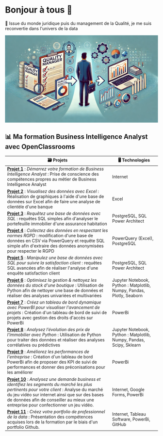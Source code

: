 


# Bonjour à tous 👋 

🔭 Issue du monde juridique puis du management de la Qualité, je me suis reconvertie dans l'univers de la data

<p align="center">
  <img src="https://github.com/MarineM-git/MarineM-git/blob/main/img/image_profil.webp" alt="Profil" width="600"/>
</p>

## 📊 Ma formation Business Intelligence Analyst avec OpenClassrooms

| 🗃️ Projets           | 🖥️ Technologies |
|-------------------|------------|
| [**Projet 1**](https://github.com/MarineM-git/Openclassrooms-BusinessIntelligenceAnalyst/tree/main/Projet1) : *Démarrez votre formation de Business Intelligence Analyst* : Prise de conscience des compétences propres au métier de Business Intelligence Analyst | Internet |
| [**Projet 2**](https://github.com/MarineM-git/Openclassrooms-BusinessIntelligenceAnalyst/tree/main/Projet2) : *Visualisez des données avec Excel* : Réalisation de graphiques à l'aide d'une base de données sur Excel afin de faire une analyse de clientèle d'une banque | Excel |
| [**Projet 3**](https://github.com/MarineM-git/Openclassrooms-BusinessIntelligenceAnalyst/tree/main/Projet3) : *Requêtez une base de données avec SQL* : requêtes SQL simples afin d'analyser le portefeuille immobilier d'une assurance habitation | PostgreSQL, SQL Power Architect |
| [**Projet 4**](https://github.com/MarineM-git/Openclassrooms-BusinessIntelligenceAnalyst/tree/main/Projet4) : *Collectez des données en respectant les normes RGPD* : modification d'une base de données en CSV via PowerQuery et requête SQL simple afin d'extraire des données anonymisées pour respecter le RGPD | PowerQuery (Excel), PostgreSQL |
| [**Projet 5**](https://github.com/MarineM-git/Openclassrooms-BusinessIntelligenceAnalyst/tree/main/Projet5) : *Manipulez une base de données avec SQL pour suivre la satisfaction client* : requêtes SQL avancées afin de réaliser l'analyse d'une enquête satisfaction client | PostgreSQL, SQL Power Architect |
| [**Projet 6**](https://github.com/MarineM-git/Openclassrooms-BusinessIntelligenceAnalyst/tree/main/Projet6) : *Optimisez la gestion & nettoyez les données du stock d'une boutique* : Utilisation de Python afin de nettoyer une base de données et réaliser des analyses univariées et multivariées        | Jupyter Notebook, Python : Matplotlib, Numpy, Pandas, Plotly, Seaborn |
| [**Projet 7**](https://github.com/MarineM-git/Openclassrooms-BusinessIntelligenceAnalyst/tree/main/Projet7) : *Créez un tableau de bord dynamique avec PowerBI pour visualiser l'avancement de projets* : Création d'un tableau de bord de suivi de projets avec gestion des droits d'accès sur PowerBi| PowerBi |
| [**Projet 8**](https://github.com/MarineM-git/Openclassrooms-BusinessIntelligenceAnalyst/tree/main/Projet8) : *Analysez l’évolution des prix de l’immobilier avec Python* : Utilisation de Python pour traiter des données et réaliser des analyses corrélatives ou prédictives         | Jupyter Notebook, Python : Matplotlib, Numpy, Pandas, Scipy, Sklearn |
| [**Projet 9**](https://github.com/MarineM-git/Openclassrooms-BusinessIntelligenceAnalyst/tree/main/Projet9) : *Améliorez les performances de l'entreprise* : Création d'un tableau de bord PowerBi afin de proposer des KPI de suivi de performances et donner des préconisations pour les améliorer| PowerBi |
| [**Projet 10**](https://github.com/MarineM-git/Openclassrooms-BusinessIntelligenceAnalyst/tree/main/Projet10) : *Analysez une demande business et identifiez les segments du marché les plus pertinents pour votre client* : Analyse du marché du jeu vidéo sur internet ainsi que sur des bases de données afin de conseiller au mieux une entreprise pour confectionner un jeu vidéo.| Internet, Google Forms, PowerBi |
| [**Projet 11**](https://github.com/MarineM-git/Openclassrooms-BusinessIntelligenceAnalyst/tree/main/Projet11) : *Créez votre portfolio de professionnel de la data* : Présentation des compétences acquises lors de la formation par le biais d'un portfolio Github.| Internet, Tableau Software, PowerBi, GitHub |



